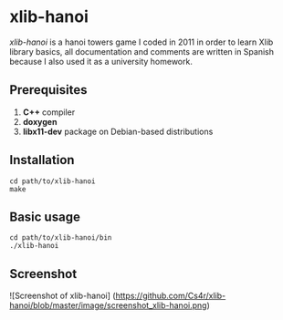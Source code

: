 # xlib-hanoi
_xlib-hanoi_ is a hanoi towers game I coded in 2011 in order to learn Xlib library basics, all documentation and comments are written in Spanish because I also used it as a university homework.

## Prerequisites
1. **C++** compiler
2. **doxygen**
3. **libx11-dev** package on Debian-based distributions 


## Installation
```
cd path/to/xlib-hanoi
make
```

## Basic usage 
```
cd path/to/xlib-hanoi/bin
./xlib-hanoi
```

## Screenshot
![Screenshot of xlib-hanoi]
(https://github.com/Cs4r/xlib-hanoi/blob/master/image/screenshot_xlib-hanoi.png)
